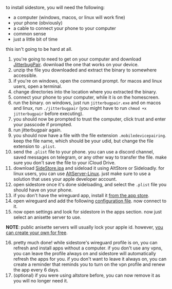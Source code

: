 to install sidestore, you will need the following:

- a computer (windows, macos, or linux will work fine)
- your phone (obviously)
- a cable to connect your phone to your computer
- common sense
- just a little bit of time

this isn't going to be hard at all.

1. you're going to need to get on your computer and download [JitterbugPair](https://github.com/osy/Jitterbug/releases/latest). download the one that works on your device.
2. unzip the file you downloaded and extract the binary to somewhere accessible.
3. if you're on windows, open the command prompt. for macos and linux users, open a terminal.
4. change directories into the location where you extracted the binary.
5. connect your phone to your computer, while it is on the homescreen.
6. run the binary. on windows, just run `jitterbugpair.exe` and on macos and linux, run `./jitterbugpair` (you might have to run `chmod +x jitterbugpair` before executing).
7. you should now be prompted to trust the computer, click trust and enter your passcode if prompted.
8. run jitterbugpair again.
9. you should now have a file with the file extension `.mobiledevicepairing`. keep the file name, which should be your udid, but change the file extension to `.plist`.
10. send the `.plist` file to your phone. you can use a discord channel, saved messages on telegram, or any other way to transfer the file. make sure you don't save the file to your iCloud Drive.
11. download [SideStore.ipa](https://github.com/SideStore/SideStore/releases/latest/download/SideStore.ipa) and sideload it using AltStore or Sideloadly. for linux users, you can use [AltServer-Linux](https://github.com/NyaMisty/AltServer-Linux). just make sure to use a solution that uses your apple developer account.
12. open sidestore once it's done sideloading, and select the `.plist` file you should have on your phone.
13. if you don't have the wireguard app, install it [from the app store](https://apps.apple.com/us/app/wireguard/id1441195209).
14. open wireguard and add the following [configuration file](https://github.com/SideStore/SideStore/releases/download/0.1.1/SideStore.conf). now connect to it.
15. now open settings and look for sidestore in the apps section. now just select an anisette server to use.

**NOTE**: public anisette servers will usually lock your apple id. however, [you can create your own for free](https://wiki.sidestore.io/guides/custom-anisette.html#deploy-on-render).

16. pretty much done! while sidestore's wireguard profile is on, you can refresh and install apps without a computer. if you don't use any vpns, you can leave the profile always on and sidestore will automatically refresh the apps for you. if you don't want to leave it always on, you can create a reminder that reminds you to turn on the vpn profile and renew the app every 6 days.
17. (optional) if you were using altstore before, you can now remove it as you will no longer need it.
